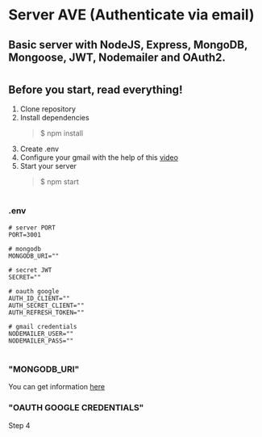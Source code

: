 # Server AVE (Authenticate via email)
## Basic server with NodeJS, Express, MongoDB, Mongoose, JWT, Nodemailer and OAuth2.
#
## Before you start, read everything!

1. Clone repository
2. Install dependencies
    > $ npm install
3. Create .env
4. Configure your gmail with the help of this [video](https://www.youtube.com/watch?v=W3jGtgva46w&t=151s&ab_channel=JuanPabloGuaman)
5. Start your server
    > $ npm start

#
### .env
```
# server PORT
PORT=3001

# mongodb
MONGODB_URI=""                 

# secret JWT
SECRET=""

# oauth google
AUTH_ID_CLIENT=""
AUTH_SECRET_CLIENT=""
AUTH_REFRESH_TOKEN=""

# gmail credentials
NODEMAILER_USER=""
NODEMAILER_PASS=""
```
#
### "MONGODB_URI"
You can get information [here](https://www.mongodb.com/docs/manual/reference/connection-string/)

### "OAUTH GOOGLE CREDENTIALS"
Step 4
#